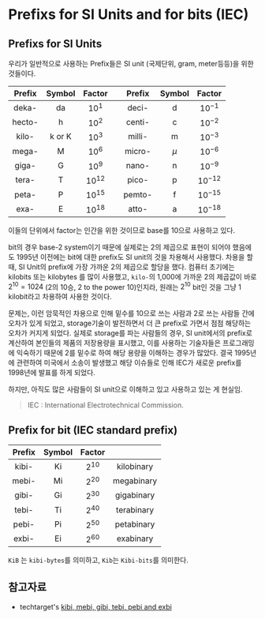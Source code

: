 # Prefixs for SI Units and for bits (IEC) 

## Prefixs for SI Units

우리가 일반적으로 사용하는 Prefix들은 SI unit (국제단위, gram, meter등등)을 위한 것들이다.

| Prefix | Symbol | Factor |   | Prefix | Symbol | Factor |
|:------:|:------:|:------:|---|:------:|:------:|:------:|
| deka-  | da     | $10^1$ |   | deci-  | d      | $10^{-1}$ |
| hecto- | h      | $10^2$ |   | centi- | c      | $10^{-2}$ |
| kilo-  | k or K | $10^3$ |   | milli- | m      | $10^{-3}$ |
| mega-  | M      | $10^6$ |   | micro- | $\mu$  | $10^{-6}$ |
| giga-  | G      | $10^9$ |   | nano-  | n      | $10^{-9}$ |
| tera-  | T      | $10^{12}$ || pico-  | p      | $10^{-12}$ |
| peta-  | P      | $10^{15}$ || pemto- | f      | $10^{-15}$ |
| exa-   | E      | $10^{18}$ || atto-  | a      | $10^{-18}$ |

이들의 단위에서 factor는 인간을 위한 것이므로 base를 10으로 사용하고 있다.

bit의 경우 base-2 system이기 때문에 실제로는 2의 제곱으로 표현이 되어야 했음에도 1995년 이전에는 bit에 대한 prefix도 SI unit의 것을 차용해서 사용했다. 
차용을 할 때, SI Unit의 prefix에 가장 가까운 2의 제곱으로 할당을 했다. 컴퓨터 초기에는 kilobits 또는 kilobytes 를 많이 사용했고, `kilo-`의 1,000에 가까운 2의 제곱값이 바로 $2^{10}=1024$ (2의 10승, 2 to the power 10)인지라, 원래는 $2^{10}$ bit인 것을 그냥 1 kilobit라고 차용하여 사용한 것이다.

문제는, 이런 암묵적인 차용으로 인해 밑수를 10으로 쓰는 사람과 2로 쓰는 사람들 간에 오차가 있게 되었고, storage기술이 발전하면서 더 큰 prefix로 가면서 점점 해당하는 오차가 커지게 되었다. 실제로 storage를 파는 사람들의 경우, SI unit에서의 prefix로 계산하여 본인들의 제품의 저장용량을 표시했고, 이를 사용하는 기술자들은 프로그래밍에 익숙하기 때문에 2를 밑수로 하여 해당 용량을 이해하는 경우가 많았다. 결국 1995년에 관련하여 미국에서 소송이 발생했고 해당 이슈들로 인해 IEC가 새로운 prefix를 1998년에 발표를 하게 되었다.

하지만, 아직도 많은 사람들이 SI unit으로 이해하고 있고 사용하고 있는 게 현실임.

> IEC : International Electrotechnical Commission.   

## Prefix for bit (IEC standard prefix)


| Prefix | Symbol | Factor |   |
|:------:|:------:|:------:|:------:
| kibi-  | Ki     | $2^{10}$ |kilobinary |
| mebi-  | Mi     | $2^{20}$ |megabinary |
| gibi-  | Gi     | $2^{30}$ |gigabinary |
| tebi-  | Ti     | $2^{40}$ |terabinary |
| pebi-  | Pi     | $2^{50}$ |petabinary |
| exbi-  | Ei     | $2^{60}$ |exabinary |

`KiB` 는 `kibi-bytes`를 의미하고, `Kib`는 `Kibi-bits`를 의미한다.


## 참고자료

* techtarget's [kibi, mebi, gibi, tebi, pebi and exbi](https://www.techtarget.com/searchstorage/definition/Kibi-mebi-gibi-tebi-pebi-and-all-that)







